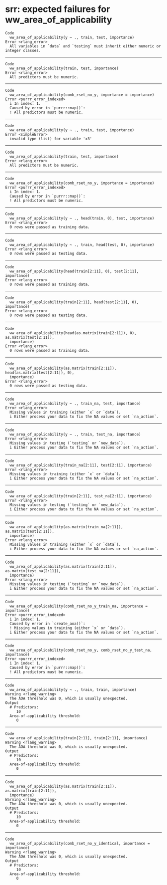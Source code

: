 # srr: expected failures for ww_area_of_applicability

    Code
      ww_area_of_applicability(y ~ ., train, test, importance)
    Error <rlang_error>
      All variables in `data` and `testing` must inherit either numeric or integer classes.

---

    Code
      ww_area_of_applicability(train, test, importance)
    Error <rlang_error>
      All predictors must be numeric.

---

    Code
      ww_area_of_applicability(comb_rset_no_y, importance = importance)
    Error <purrr_error_indexed>
      i In index: 1.
      Caused by error in `purrr::map()`:
      ! All predictors must be numeric.

---

    Code
      ww_area_of_applicability(y ~ ., train, test, importance)
    Error <simpleError>
      invalid type (list) for variable 'x3'

---

    Code
      ww_area_of_applicability(train, test, importance)
    Error <rlang_error>
      All predictors must be numeric.

---

    Code
      ww_area_of_applicability(comb_rset_no_y, importance = importance)
    Error <purrr_error_indexed>
      i In index: 1.
      Caused by error in `purrr::map()`:
      ! All predictors must be numeric.

---

    Code
      ww_area_of_applicability(y ~ ., head(train, 0), test, importance)
    Error <rlang_error>
      0 rows were passed as training data.

---

    Code
      ww_area_of_applicability(y ~ ., train, head(test, 0), importance)
    Error <rlang_error>
      0 rows were passed as testing data.

---

    Code
      ww_area_of_applicability(head(train[2:11], 0), test[2:11], importance)
    Error <rlang_error>
      0 rows were passed as training data.

---

    Code
      ww_area_of_applicability(train[2:11], head(test[2:11], 0), importance)
    Error <rlang_error>
      0 rows were passed as testing data.

---

    Code
      ww_area_of_applicability(head(as.matrix(train[2:11]), 0), as.matrix(test[2:11]),
      importance)
    Error <rlang_error>
      0 rows were passed as training data.

---

    Code
      ww_area_of_applicability(as.matrix(train[2:11]), head(as.matrix(test[2:11]), 0),
      importance)
    Error <rlang_error>
      0 rows were passed as testing data.

---

    Code
      ww_area_of_applicability(y ~ ., train_na, test, importance)
    Error <rlang_error>
      Missing values in training (either `x` or `data`).
      i Either process your data to fix the NA values or set `na_action`.

---

    Code
      ww_area_of_applicability(y ~ ., train, test_na, importance)
    Error <rlang_error>
      Missing values in testing (`testing` or `new_data`).
      i Either process your data to fix the NA values or set `na_action`.

---

    Code
      ww_area_of_applicability(train_na[2:11], test[2:11], importance)
    Error <rlang_error>
      Missing values in training (either `x` or `data`).
      i Either process your data to fix the NA values or set `na_action`.

---

    Code
      ww_area_of_applicability(train[2:11], test_na[2:11], importance)
    Error <rlang_error>
      Missing values in testing (`testing` or `new_data`).
      i Either process your data to fix the NA values or set `na_action`.

---

    Code
      ww_area_of_applicability(as.matrix(train_na[2:11]), as.matrix(test[2:11]),
      importance)
    Error <rlang_error>
      Missing values in training (either `x` or `data`).
      i Either process your data to fix the NA values or set `na_action`.

---

    Code
      ww_area_of_applicability(as.matrix(train[2:11]), as.matrix(test_na[2:11]),
      importance)
    Error <rlang_error>
      Missing values in testing (`testing` or `new_data`).
      i Either process your data to fix the NA values or set `na_action`.

---

    Code
      ww_area_of_applicability(comb_rset_no_y_train_na, importance = importance)
    Error <purrr_error_indexed>
      i In index: 1.
      Caused by error in `create_aoa()`:
      ! Missing values in training (either `x` or `data`).
      i Either process your data to fix the NA values or set `na_action`.

---

    Code
      ww_area_of_applicability(comb_rset_no_y, comb_rset_no_y_test_na, importance)
    Error <purrr_error_indexed>
      i In index: 1.
      Caused by error in `purrr::map()`:
      ! All predictors must be numeric.

---

    Code
      ww_area_of_applicability(y ~ ., train, train, importance)
    Warning <rlang_warning>
      The AOA threshold was 0, which is usually unexpected.
    Output
      # Predictors:
         10
      Area-of-applicability threshold:
         0

---

    Code
      ww_area_of_applicability(train[2:11], train[2:11], importance)
    Warning <rlang_warning>
      The AOA threshold was 0, which is usually unexpected.
    Output
      # Predictors:
         10
      Area-of-applicability threshold:
         0

---

    Code
      ww_area_of_applicability(as.matrix(train[2:11]), as.matrix(train[2:11]),
      importance)
    Warning <rlang_warning>
      The AOA threshold was 0, which is usually unexpected.
    Output
      # Predictors:
         10
      Area-of-applicability threshold:
         0

---

    Code
      ww_area_of_applicability(comb_rset_no_y_identical, importance = importance)
    Warning <rlang_warning>
      The AOA threshold was 0, which is usually unexpected.
    Output
      # Predictors:
         10
      Area-of-applicability threshold:
         0

